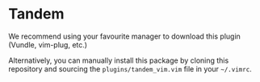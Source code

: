 # Tandem

We recommend using your favourite manager to download this plugin (Vundle, vim-plug,
etc.)

Alternatively, you can manually install this package by cloning this repository
and sourcing the `plugins/tandem_vim.vim` file in your `~/.vimrc`.
